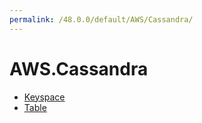 ```yaml
---
permalink: /48.0.0/default/AWS/Cassandra/
---
```


# AWS.Cassandra



* [Keyspace](Keyspace.md)
* [Table](Table.md)